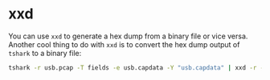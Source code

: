 # xxd

You can use `xxd` to generate a hex dump from a binary file or vice versa.
Another cool thing to do with `xxd` is to convert the hex dump output of
`tshark` to a binary file:

```sh
tshark -r usb.pcap -T fields -e usb.capdata -Y "usb.capdata" | xxd -r -p > data.bin
```

